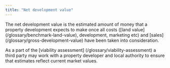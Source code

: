 ```yaml
---
title: "Net development value"
---
```


The net development value is the estimated amount of money that a property development expects to make once all costs ([land value] (/glossary/benchmark-land-value), development, marketing etc) and [sales] (/glossary/gross-development-value) have been taken into consideration.

As a part of the [viability assessment] (/glossary/viability-assessment) a third party may work with a property developer and local authority to ensure that estimates reflect current market values.


